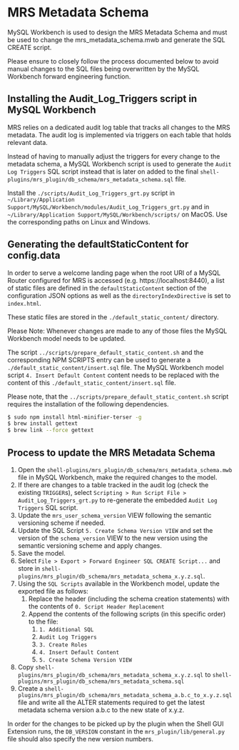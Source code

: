 <!-- Copyright (c) 2024, Oracle and/or its affiliates.

This program is free software; you can redistribute it and/or modify
it under the terms of the GNU General Public License, version 2.0,
as published by the Free Software Foundation.

This program is designed to work with certain software (including
but not limited to OpenSSL) that is licensed under separate terms, as
designated in a particular file or component or in included license
documentation.  The authors of MySQL hereby grant you an additional
permission to link the program and your derivative works with the
separately licensed software that they have either included with
the program or referenced in the documentation.

This program is distributed in the hope that it will be useful,  but
WITHOUT ANY WARRANTY; without even the implied warranty of
MERCHANTABILITY or FITNESS FOR A PARTICULAR PURPOSE.  See
the GNU General Public License, version 2.0, for more details.

You should have received a copy of the GNU General Public License
along with this program; if not, write to the Free Software Foundation, Inc.,
51 Franklin St, Fifth Floor, Boston, MA 02110-1301 USA -->

# MRS Metadata Schema

MySQL Workbench is used to design the MRS Metadata Schema and must be used to change the mrs_metadata_schema.mwb and generate the SQL CREATE script.

Please ensure to closely follow the process documented below to avoid manual changes to the SQL files being overwritten by the MySQL Workbench forward engineering function.

## Installing the Audit_Log_Triggers script in MySQL Workbench

MRS relies on a dedicated audit log table that tracks all changes to the MRS metadata. The audit log is implemented via triggers on each table that holds relevant data.

Instead of having to manually adjust the triggers for every change to the metadata schema, a MySQL Workbench script is used to generate the `Audit Log Triggers` SQL script instead that is later on added to the final `shell-plugins/mrs_plugin/db_schema/mrs_metadata_schema.sql` file.

Install the `./scripts/Audit_Log_Triggers_grt.py` script in `~/Library/Application Support/MySQL/Workbench/modules/Audit_Log_Triggers_grt.py` and in `~/Library/Application Support/MySQL/Workbench/scripts/` on MacOS. Use the corresponding paths on Linux and Windows.

## Generating the defaultStaticContent for config.data

In order to serve a welcome landing page when the root URI of a MySQL Router configured for MRS is accessed (e.g. https://localhost:8440), a list of static files are defined in the `defaultStaticContent` section of the configuration JSON options as well as the `directoryIndexDirective` is set to `index.html`.

These static files are stored in the `./default_static_content/` directory.

Please Note: Whenever changes are made to any of those files the MySQL Workbench model needs to be updated.

The script `../scripts/prepare_default_static_content.sh` and the corresponding NPM SCRIPTS entry can be used to generate a `./default_static_content/insert.sql` file. The MySQL Workbench model script `4. Insert Default Content` content needs to be replaced with the content of this `./default_static_content/insert.sql` file.

Please note, that the `../scripts/prepare_default_static_content.sh` script requires the installation of the following dependencies.

```sh
$ sudo npm install html-minifier-terser -g
$ brew install gettext
$ brew link --force gettext
```

## Process to update the MRS Metadata Schema

1. Open the `shell-plugins/mrs_plugin/db_schema/mrs_metadata_schema.mwb` file in MySQL Workbench, make the required changes to the model.
2. If there are changes to a table tracked in the audit log (check the existing `TRIGGER`s), select `Scripting > Run Script File > Audit_Log_Triggers_grt.py` to re-generate the embedded `Audit Log Triggers` SQL script.
3. Update the `mrs_user_schema_version` VIEW following the semantic versioning scheme if needed.
4. Update the SQL Script `5. Create Schema Version VIEW` and set the version of the `schema_version` VIEW to the new version using the semantic versioning scheme and apply changes.
5. Save the model.
6. Select `File > Export > Forward Engineer SQL CREATE Script...` and store in `shell-plugins/mrs_plugin/db_schema/mrs_metadata_schema_x.y.z.sql`.
7. Using the `SQL Scripts` available in the Workbench model, update the exported file as follows:
   1. Replace the header (including the schema creation statements) with the contents of `0. Script Header Replacement`
   2. Append the contents of the following scripts (in this specific order) to the file:
      1. `1. Additional SQL`
      2. `Audit Log Triggers`
      3. `3. Create Roles`
      4. `4. Insert Default Content`
      5. `5. Create Schema Version VIEW`
8. Copy `shell-plugins/mrs_plugin/db_schema/mrs_metadata_schema_x.y.z.sql` to `shell-plugins/mrs_plugin/db_schema/mrs_metadata_schema.sql`
9. Create a `shell-plugins/mrs_plugin/db_schema/mrs_metadata_schema_a.b.c_to_x.y.z.sql` file and write all the ALTER statements required to get the latest metadata schema version a.b.c to the new state of x.y.z.

In order for the changes to be picked up by the plugin when the Shell GUI Extension runs, the `DB_VERSION` constant in the `mrs_plugin/lib/general.py` file should also specify the new version numbers.
